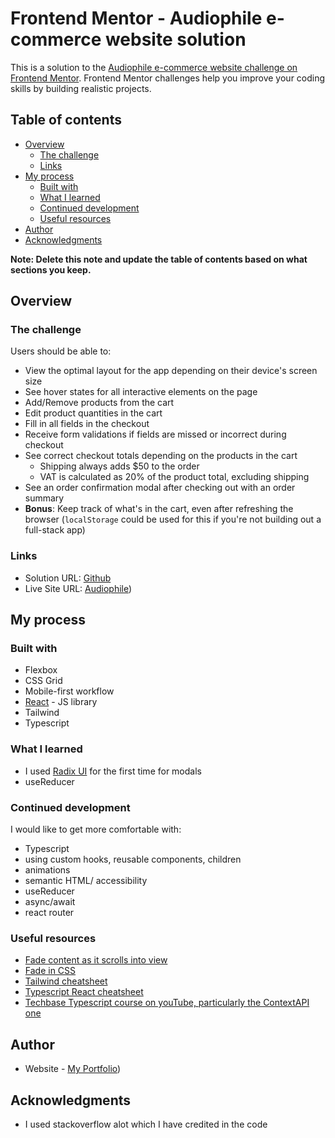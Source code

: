 # Frontend Mentor - Audiophile e-commerce website solution

This is a solution to the [Audiophile e-commerce website challenge on Frontend Mentor](https://www.frontendmentor.io/challenges/audiophile-ecommerce-website-C8cuSd_wx). Frontend Mentor challenges help you improve your coding skills by building realistic projects. 

## Table of contents

- [Overview](#overview)
  - [The challenge](#the-challenge)
  - [Links](#links)
- [My process](#my-process)
  - [Built with](#built-with)
  - [What I learned](#what-i-learned)
  - [Continued development](#continued-development)
  - [Useful resources](#useful-resources)
- [Author](#author)
- [Acknowledgments](#acknowledgments)

**Note: Delete this note and update the table of contents based on what sections you keep.**

## Overview

### The challenge

Users should be able to:

- View the optimal layout for the app depending on their device's screen size
- See hover states for all interactive elements on the page
- Add/Remove products from the cart
- Edit product quantities in the cart
- Fill in all fields in the checkout
- Receive form validations if fields are missed or incorrect during checkout
- See correct checkout totals depending on the products in the cart
  - Shipping always adds $50 to the order
  - VAT is calculated as 20% of the product total, excluding shipping
- See an order confirmation modal after checking out with an order summary
- **Bonus**: Keep track of what's in the cart, even after refreshing the browser (`localStorage` could be used for this if you're not building out a full-stack app)


### Links

- Solution URL: [Github](https://github.com/jessabc/audiophile)
- Live Site URL: [Audiophile](https://audiophile-sound.netlify.app))

## My process

### Built with

- Flexbox
- CSS Grid
- Mobile-first workflow
- [React](https://reactjs.org/) - JS library
- Tailwind
- Typescript


### What I learned

- I used [Radix UI](https://www.radix-ui.com/) for the first time for modals 
- useReducer


### Continued development

I would like to get more comfortable with:
- Typescript
- using custom hooks, reusable components, children
- animations
- semantic HTML/ accessibility
- useReducer
- async/await
- react router


### Useful resources

- [Fade content as it scrolls into view](https://dev.to/selbekk/how-to-fade-in-content-as-it-scrolls-into-view-10j4) 
- [Fade in CSS](https://blog.hubspot.com/website/css-fade-in)
- [Tailwind cheatsheet](https://tailwindcomponents.com/cheatsheet/)
- [Typescript React cheatsheet](https://react-typescript-cheatsheet.netlify.app/)
- [Techbase Typescript course on youTube, particularly the ContextAPI one](https://www.youtube.com/watch?v=bmxQzJHFCV8&list=PLG-Mk4wQm9_LyKE5EwoZz2_GGXR-zJ5Ml&index=5&pp=iAQB)


## Author

- Website - [My Portfolio](https://jessportfolio.netlify.app))


## Acknowledgments

- I used stackoverflow alot which I have credited in the code


